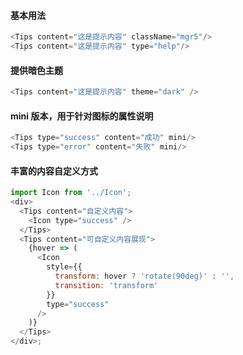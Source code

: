 #### 基本用法

```js
<Tips content="这是提示内容" className="mgr5"/>
<Tips content="这是提示内容" type="help"/>
```

#### 提供暗色主题

```js
<Tips content="这是提示内容" theme="dark" />
```

#### mini 版本，用于针对图标的属性说明

```js
<Tips type="success" content="成功" mini/>
<Tips type="error" content="失败" mini/>
```

#### 丰富的内容自定义方式

```js
import Icon from '../Icon';
<div>
  <Tips content="自定义内容">
    <Icon type="success" />
  </Tips>
  <Tips content="可自定义内容展现">
    {hover => (
      <Icon
        style={{
          transform: hover ? 'rotate(90deg)' : '',
          transition: 'transform'
        }}
        type="success"
      />
    )}
  </Tips>
</div>;
```
